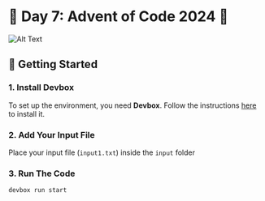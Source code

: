 # 🌟 Day 7: Advent of Code 2024 🎄

![Alt Text](https://media1.giphy.com/media/v1.Y2lkPTc5MGI3NjExbXA5dWR1MW82dnk0dGJyM2dmdXYwYTM5NW45Y3FxaDZqZ2l3YmRvbyZlcD12MV9pbnRlcm5hbF9naWZfYnlfaWQmY3Q9Zw/gEvab1ilmJjA82FaSV/giphy.webp)

## 🚀 Getting Started

### 1. Install Devbox

To set up the environment, you need **Devbox**. Follow the instructions [here](https://www.jetpack.io/devbox/) to install it.

### 2. Add Your Input File

Place your input file (`input1.txt`) inside the `input` folder

### 3. Run The Code

```bash
devbox run start
```
